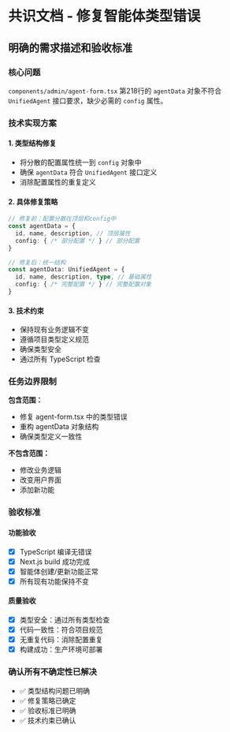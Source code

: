# 共识文档 - 修复智能体类型错误

## 明确的需求描述和验收标准

### 核心问题
`components/admin/agent-form.tsx` 第218行的 `agentData` 对象不符合 `UnifiedAgent` 接口要求，缺少必需的 `config` 属性。

### 技术实现方案

#### 1. 类型结构修复
- 将分散的配置属性统一到 `config` 对象中
- 确保 `agentData` 符合 `UnifiedAgent` 接口定义
- 消除配置属性的重复定义

#### 2. 具体修复策略
```typescript
// 修复前：配置分散在顶层和config中
const agentData = {
  id, name, description, // 顶层属性
  config: { /* 部分配置 */ } // 部分配置
}

// 修复后：统一结构
const agentData: UnifiedAgent = {
  id, name, description, type, // 基础属性
  config: { /* 完整配置 */ } // 完整配置对象
}
```

#### 3. 技术约束
- 保持现有业务逻辑不变
- 遵循项目类型定义规范
- 确保类型安全
- 通过所有 TypeScript 检查

### 任务边界限制

**包含范围：**
- 修复 agent-form.tsx 中的类型错误
- 重构 agentData 对象结构
- 确保类型定义一致性

**不包含范围：**
- 修改业务逻辑
- 改变用户界面
- 添加新功能

### 验收标准

#### 功能验收
- [x] TypeScript 编译无错误
- [x] Next.js build 成功完成
- [x] 智能体创建/更新功能正常
- [x] 所有现有功能保持不变

#### 质量验收
- [x] 类型安全：通过所有类型检查
- [x] 代码一致性：符合项目规范
- [x] 无重复代码：消除配置重复
- [x] 构建成功：生产环境可部署

### 确认所有不确定性已解决
- ✅ 类型结构问题已明确
- ✅ 修复策略已确定
- ✅ 验收标准已明确
- ✅ 技术约束已确认
